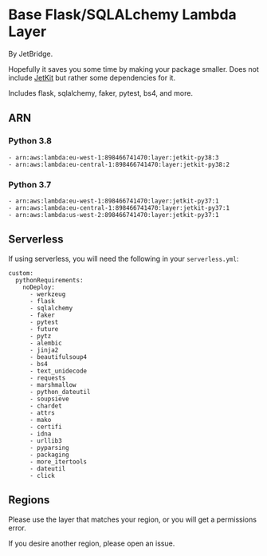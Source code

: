 # Base Flask/SQLALchemy Lambda Layer
By JetBridge.

Hopefully it saves you some time by making your package smaller. Does not include [JetKit](https://github.com/jetbridge/jetkit-flask) but rather some dependencies for it.

Includes flask, sqlalchemy, faker, pytest, bs4, and more.

## ARN
### Python 3.8
```
- arn:aws:lambda:eu-west-1:898466741470:layer:jetkit-py38:3
- arn:aws:lambda:eu-central-1:898466741470:layer:jetkit-py38:2
```

### Python 3.7
```
- arn:aws:lambda:eu-west-1:898466741470:layer:jetkit-py37:1
- arn:aws:lambda:eu-central-1:898466741470:layer:jetkit-py37:1
- arn:aws:lambda:us-west-2:898466741470:layer:jetkit-py37:1
```


## Serverless
If using serverless, you will need the following in your `serverless.yml`:
```
custom:
  pythonRequirements:
    noDeploy:
      - werkzeug
      - flask
      - sqlalchemy
      - faker
      - pytest
      - future
      - pytz
      - alembic
      - jinja2
      - beautifulsoup4
      - bs4
      - text_unidecode
      - requests
      - marshmallow
      - python_dateutil
      - soupsieve
      - chardet
      - attrs
      - mako
      - certifi
      - idna
      - urllib3
      - pyparsing
      - packaging
      - more_itertools
      - dateutil
      - click
```

## Regions
Please use the layer that matches your region, or you will get a permissions error.

If you desire another region, please open an issue.
